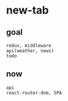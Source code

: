 # new-tab

## goal

```
redux, middleware
api(weather, news)
todo
```

## now

```
api
react-router-dom, SPA
```
